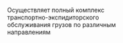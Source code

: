 Осуществляет полный комплекс
<br> транспортно-экспидиторского
<br> обслуживания грузов по различным
<br> направлениям 